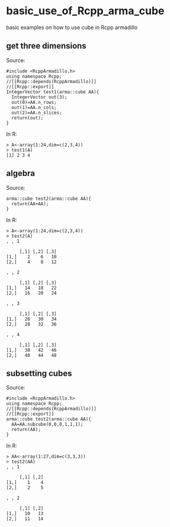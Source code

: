 # basic_use_of_Rcpp_arma_cube
basic examples on how to use cube in Rcpp armadillo


## get three dimensions
Source:
```
#include <RcppArmadillo.h>
using namespace Rcpp;
//[[Rcpp::depends(RcppArmadillo)]]
//[[Rcpp::export]]
IntegerVector test1(arma::cube AA){
  IntegerVector out(3);
  out(0)=AA.n_rows;
  out(1)=AA.n_cols;
  out(2)=AA.n_slices;
  return(out);
}
```
In R:
```
> A<-array(1:24,dim=c(2,3,4))
> test1(A)
[1] 2 3 4
```
## algebra
Source:
```
arma::cube test2(arma::cube AA){
  return(AA+AA);
}
```
In R:
```
> A<-array(1:24,dim=c(2,3,4))
> test2(A)
, , 1

     [,1] [,2] [,3]
[1,]    2    6   10
[2,]    4    8   12

, , 2

     [,1] [,2] [,3]
[1,]   14   18   22
[2,]   16   20   24

, , 3

     [,1] [,2] [,3]
[1,]   26   30   34
[2,]   28   32   36

, , 4

     [,1] [,2] [,3]
[1,]   38   42   46
[2,]   40   44   48
```
## subsetting cubes
Source:
```
#include <RcppArmadillo.h>
using namespace Rcpp;
//[[Rcpp::depends(RcppArmadillo)]]
//[[Rcpp::export]]
arma::cube test2(arma::cube AA){
  AA=AA.subcube(0,0,0,1,1,1);
  return(AA);
}
```
In R:
```
> AA<-array(1:27,dim=c(3,3,3))
> test2(AA)
, , 1

     [,1] [,2]
[1,]    1    4
[2,]    2    5

, , 2

     [,1] [,2]
[1,]   10   13
[2,]   11   14
```
